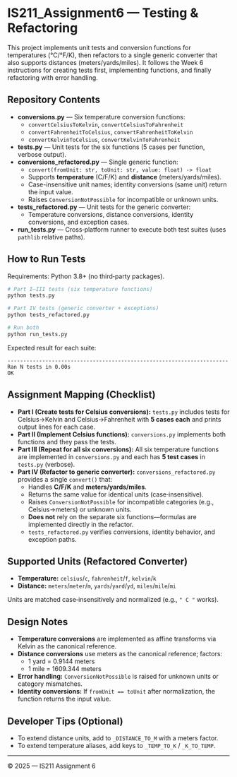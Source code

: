 
# IS211_Assignment6 — Testing & Refactoring

This project implements unit tests and conversion functions for temperatures (°C/°F/K), then refactors to a single generic converter that also supports distances (meters/yards/miles). It follows the Week 6 instructions for creating tests first, implementing functions, and finally refactoring with error handling.

## Repository Contents
- **conversions.py** — Six temperature conversion functions:
  - `convertCelsiusToKelvin`, `convertCelsiusToFahrenheit`
  - `convertFahrenheitToCelsius`, `convertFahrenheitToKelvin`
  - `convertKelvinToCelsius`, `convertKelvinToFahrenheit`
- **tests.py** — Unit tests for the six functions (5 cases per function, verbose output).
- **conversions_refactored.py** — Single generic function:
  - `convert(fromUnit: str, toUnit: str, value: float) -> float`
  - Supports **temperature** (C/F/K) and **distance** (meters/yards/miles).
  - Case-insensitive unit names; identity conversions (same unit) return the input value.
  - Raises `ConversionNotPossible` for incompatible or unknown units.
- **tests_refactored.py** — Unit tests for the generic converter:
  - Temperature conversions, distance conversions, identity conversions, and exception cases.
- **run_tests.py** — Cross‑platform runner to execute both test suites (uses `pathlib` relative paths).

## How to Run Tests
Requirements: Python 3.8+ (no third‑party packages).

```bash
# Part I–III tests (six temperature functions)
python tests.py

# Part IV tests (generic converter + exceptions)
python tests_refactored.py

# Run both
python run_tests.py
```

Expected result for each suite:
```
----------------------------------------------------------------------
Ran N tests in 0.00s
OK
```

## Assignment Mapping (Checklist)
- **Part I (Create tests for Celsius conversions):** `tests.py` includes tests for Celsius→Kelvin and Celsius→Fahrenheit with **5 cases each** and prints output lines for each case.
- **Part II (Implement Celsius functions):** `conversions.py` implements both functions and they pass the tests.
- **Part III (Repeat for all six conversions):** All six temperature functions are implemented in `conversions.py` and each has **5 test cases** in `tests.py` (verbose).
- **Part IV (Refactor to generic converter):** `conversions_refactored.py` provides a single `convert()` that:
  - Handles **C/F/K** and **meters/yards/miles**.
  - Returns the same value for identical units (case‑insensitive).
  - Raises `ConversionNotPossible` for incompatible categories (e.g., Celsius→meters) or unknown units.
  - **Does not** rely on the separate six functions—formulas are implemented directly in the refactor.
  - `tests_refactored.py` verifies conversions, identity behavior, and exception paths.

## Supported Units (Refactored Converter)
- **Temperature:** `celsius`/`c`, `fahrenheit`/`f`, `kelvin`/`k`
- **Distance:** `meters`/`meter`/`m`, `yards`/`yard`/`yd`, `miles`/`mile`/`mi`

Units are matched case‑insensitively and normalized (e.g., `" C "` works).

## Design Notes
- **Temperature conversions** are implemented as affine transforms via Kelvin as the canonical reference.
- **Distance conversions** use meters as the canonical reference; factors:
  - 1 yard = 0.9144 meters
  - 1 mile = 1609.344 meters
- **Error handling:** `ConversionNotPossible` is raised for unknown units or category mismatches.
- **Identity conversions:** If `fromUnit == toUnit` after normalization, the function returns the input value.

## Developer Tips (Optional)
- To extend distance units, add to `_DISTANCE_TO_M` with a meters factor.
- To extend temperature aliases, add keys to `_TEMP_TO_K` / `_K_TO_TEMP`.

---

© 2025 — IS211 Assignment 6
